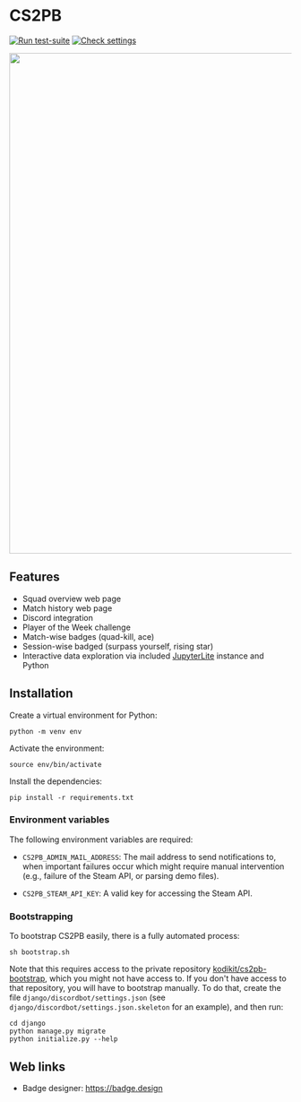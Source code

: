 # CS2PB

[![Run test-suite](https://github.com/kodikit/cs2pb/actions/workflows/django-tests.yaml/badge.svg)](https://github.com/kodikit/cs2pb/actions/workflows/django-tests.yaml)
[![Check settings](https://github.com/kodikit/cs2pb/actions/workflows/check-settings.yaml/badge.svg)](https://github.com/kodikit/cs2pb/actions/workflows/check-settings.yaml)

<img width="894" src="https://github.com/user-attachments/assets/b25b17c1-6636-4a01-9f52-4c761c2a033f">

## Features

- Squad overview web page
- Match history web page
- Discord integration
- Player of the Week challenge
- Match-wise badges (quad-kill, ace)
- Session-wise badged (surpass yourself, rising star)
- Interactive data exploration via included [JupyterLite](https://github.com/jupyterlite) instance and Python

## Installation

Create a virtual environment for Python:
```
python -m venv env
```

Activate the environment:
```
source env/bin/activate
```

Install the dependencies:
```
pip install -r requirements.txt
```

### Environment variables

The following environment variables are required:

- `CS2PB_ADMIN_MAIL_ADDRESS`: The mail address to send notifications to, when important failures occur which might require manual intervention (e.g., failure of the Steam API, or parsing demo files).

- `CS2PB_STEAM_API_KEY`: A valid key for accessing the Steam API.

### Bootstrapping

To bootstrap CS2PB easily, there is a fully automated process:
```
sh bootstrap.sh
```
Note that this requires access to the private repository [kodikit/cs2pb-bootstrap](https://github.com/kodikit/cs2pb-bootstrap), which you might not have access to. If you don't have access to that repository, you will have to bootstrap manually. To do that, create the file `django/discordbot/settings.json` (see `django/discordbot/settings.json.skeleton` for an example), and then run:
```
cd django
python manage.py migrate
python initialize.py --help
```

## Web links

- Badge designer: <https://badge.design>
